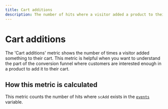 ```yaml
---
title: Cart additions
description: The number of hits where a visitor added a product to their cart.
---
```


# Cart additions

The 'Cart additions' metric shows the number of times a visitor added something to their cart. This metric is helpful when you want to understand the part of the conversion funnel where customers are interested enough in a product to add it to their cart.

## How this metric is calculated

This metric counts the number of hits where `scAdd` exists in the [`events`](/help/implement/vars/page-vars/events/events-overview.md) variable.
